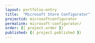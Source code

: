 ```yaml
---
layout: portfolio-entry
title:  "Microsoft Store Configurator"
projectid: microsoftconfigurator
permalink: microsoft-configurator/
order: {{ project.order }}
published: {{ project.published }}
---
```


